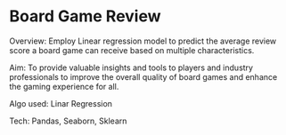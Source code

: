 # Board Game Review 
Overview: Employ Linear regression model to predict the average review score a board game can receive based on multiple characteristics.

Aim: To provide valuable insights and tools to players and industry professionals to improve the overall quality of board games and enhance the gaming experience for all.

Algo used: Linar Regression

Tech: Pandas, Seaborn, Sklearn
